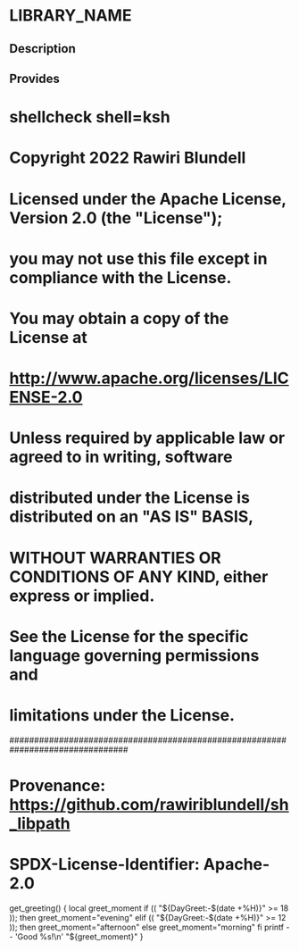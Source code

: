 # LIBRARY_NAME

## Description

## Provides
# shellcheck shell=ksh

# Copyright 2022 Rawiri Blundell
#
# Licensed under the Apache License, Version 2.0 (the "License");
# you may not use this file except in compliance with the License.
# You may obtain a copy of the License at
#
#     http://www.apache.org/licenses/LICENSE-2.0
#
# Unless required by applicable law or agreed to in writing, software
# distributed under the License is distributed on an "AS IS" BASIS,
# WITHOUT WARRANTIES OR CONDITIONS OF ANY KIND, either express or implied.
# See the License for the specific language governing permissions and
# limitations under the License.
################################################################################
# Provenance: https://github.com/rawiriblundell/sh_libpath
# SPDX-License-Identifier: Apache-2.0

get_greeting() {
  local greet_moment
  if (( "${DayGreet:-$(date +%H)}" >= 18 )); then
    greet_moment="evening"
  elif (( "${DayGreet:-$(date +%H)}" >= 12 )); then
    greet_moment="afternoon"
  else
    greet_moment="morning"
  fi
  printf -- 'Good %s!\n' "${greet_moment}"
}
